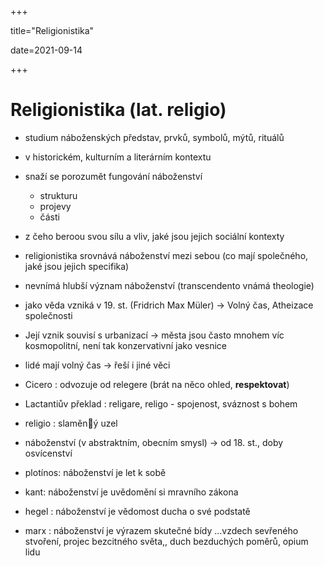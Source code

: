 +++

title="Religionistika"

date=2021-09-14

+++

# Religionistika (lat. religio)

- studium náboženských představ, prvků, symbolů, mýtů, rituálů
- v historickém, kulturním a literárním kontextu
- snaží se porozumět fungování náboženství
  - strukturu
  - projevy
  - části
- z čeho beroou svou sílu a vliv, jaké jsou jejich sociální kontexty
- religionistika srovnává náboženství mezi sebou (co mají společného, jaké jsou jejich specifika)
- nevnímá hlubší význam náboženství (transcendento vnámá theologie)
- jako věda vzniká v 19. st. (Fridrich Max Müler) $\to$ Volný čas, Atheizace společnosti



- Její vznik souvisí s urbanizací $\to$ města jsou často mnohem víc kosmopolitní, není tak konzervativní jako vesnice
- lidé mají volný čas $\to$ řeší i jiné věci

- Cicero : odvozuje od relegere (brát na něco ohled, **respektovat**)
- Lactantiův překlad : religare, religo - spojenost, sváznost s bohem
- religio : slaměný uzel
- náboženství (v abstraktním, obecním smysl) $\to$ od 18. st., doby osvícenství
- plotínos: náboženství je let k sobě
- kant: náboženství je uvědomění si mravního zákona
- hegel : náboženství je vědomost ducha o své podstatě
- marx : náboženství je výrazem skutečné bídy ...vzdech sevřeného stvoření, projec bezcitného světa,, duch bezduchých poměrů, opium lidu